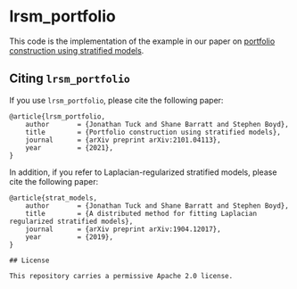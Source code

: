 # lrsm_portfolio

This code is the implementation of the example in our paper on 
[portfolio construction using stratified models](https://web.stanford.edu/~boyd/papers/lrsm_portfolio.html).

## Citing `lrsm_portfolio`

If you use `lrsm_portfolio`, please cite the following paper:

```
@article{lrsm_portfolio,
    author       = {Jonathan Tuck and Shane Barratt and Stephen Boyd},
    title        = {Portfolio construction using stratified models}, 
    journal      = {arXiv preprint arXiv:2101.04113},
    year         = {2021},
}
```

In addition, if you refer to Laplacian-regularized stratified models, please cite the following paper:

```
@article{strat_models,
    author       = {Jonathan Tuck and Shane Barratt and Stephen Boyd},
    title        = {A distributed method for fitting Laplacian regularized stratified models},
    journal      = {arXiv preprint arXiv:1904.12017},
    year         = {2019},
}

## License

This repository carries a permissive Apache 2.0 license.